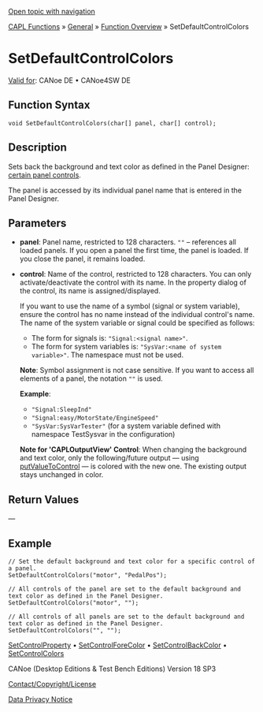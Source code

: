 [Open topic with navigation](../../../../../CANoeDEFamily.htm#Topics/CAPLFunctions/Other/Functions/CAPLfunctionSetDefaultControlColors.md)

[CAPL Functions](../../CAPLfunctions.md) » [General](../CAPLGeneralStartPage.md) » [Function Overview](../CAPLfunctionsGeneralOverview.md) » SetDefaultControlColors

# SetDefaultControlColors

[Valid for](../../../Shared/FeatureAvailability.md):  CANoe DE • CANoe4SW DE

## Function Syntax

```plaintext
void SetDefaultControlColors(char[] panel, char[] control);
```

## Description

Sets back the background and text color as defined in the Panel Designer: [certain panel controls](../../../../../Subsystems/VectorToolsEnvironment/Content/Topics/PanelDesigner/General/PanelDesignerCAPLFunctions.md).

The panel is accessed by its individual panel name that is entered in the Panel Designer.

## Parameters

- **panel**: Panel name, restricted to 128 characters. `""` – references all loaded panels. If you open a panel the first time, the panel is loaded. If you close the panel, it remains loaded.
- **control**: Name of the control, restricted to 128 characters. You can only activate/deactivate the control with its name. In the property dialog of the control, its name is assigned/displayed.

  If you want to use the name of a symbol (signal or system variable), ensure the control has no name instead of the individual control's name. The name of the system variable or signal could be specified as follows:

  - The form for signals is: `"Signal:<signal name>"`.
  - The form for system variables is: `"SysVar:<name of system variable>"`. The namespace must not be used.

  **Note**: Symbol assignment is not case sensitive. If you want to access all elements of a panel, the notation `""` is used.

  **Example**:
  - `"Signal:SleepInd"`
  - `"Signal:easy/MotorState/EngineSpeed"`
  - `"SysVar:SysVarTester"` (for a system variable defined with namespace TestSysvar in the configuration)

  **Note for 'CAPLOutputView' Control**: When changing the background and text color, only the following/future output — using [putValueToControl](CAPLfunctionPutValueToControl.md) — is colored with the new one. The existing output stays unchanged in color.

## Return Values

—

## Example

```plaintext
// Set the default background and text color for a specific control of a panel.
SetDefaultControlColors("motor", "PedalPos");

// All controls of the panel are set to the default background and text color as defined in the Panel Designer.
SetDefaultControlColors("motor", "");

// All controls of all panels are set to the default background and text color as defined in the Panel Designer.
SetDefaultControlColors("", "");
```

[SetControlProperty](CAPLfunctionSetControlProperty.md) • [SetControlForeColor](CAPLfunctionSetControlForeColor.md) • [SetControlBackColor](CAPLfunctionSetControlBackColor.md) • [SetControlColors](CAPLfunctionSetControlColors.md)

CANoe (Desktop Editions & Test Bench Editions) Version 18 SP3

[Contact/Copyright/License](../../../Shared/ContactCopyrightLicense.md)

[Data Privacy Notice](https://www.vector.com/int/en/company/get-info/privacy-policy/)
